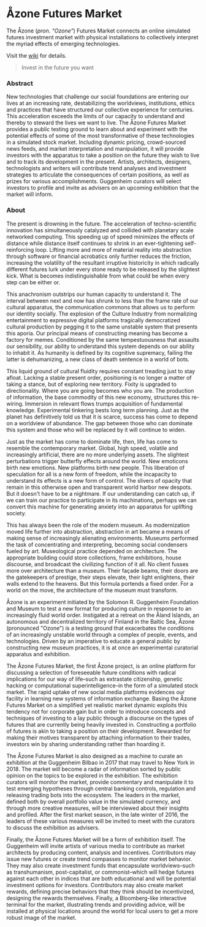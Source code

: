 # Åzone Futures Market
The Åzone (_pron. "Ozone"_) Futures Market connects an online simulated futures investment market with physical installations to collectively interpret the myriad effects of emerging technologies.

Visit the [wiki](https://github.com/AOzone/AOzone-Futures-Market/wiki) for details.

> Invest in the future you want

### Abstract
New technologies that challenge our social foundations are entering our lives at an increasing rate, destabilizing the worldviews, institutions, ethics and practices that have structured our collective experience for centuries. This acceleration exceeds the limits of our capacity to understand and thereby to steward the lives we want to live. The Åzone Futures Market provides a public testing ground to learn about and experiment with the potential effects of some of the most transformative of these technologies in a simulated stock market. Including dynamic pricing, crowd-sourced news feeds, and market interpretation and manipulation, it will provide investors with the apparatus to take a position on the future they wish to live and to track its development in the present. Artists, architects, designers, technologists and writers will contribute trend analyses and investment strategies to articulate the consequences of certain positions, as well as prizes for various accomplishments. Guggenheim curators will select investors to profile and invite as advisers on an upcoming exhibition that the market will inform.


### About
The present is drowning in the future. The acceleration of techno-scientific innovation has simultaneously catalyzed and collided with planetary scale networked computing. This speeding up of speed minimizes the effects of distance while distance itself continues to shrink in an ever-tightening self-reinforcing loop. Lifting more and more of material reality into abstraction through software or financial acrobatics only further reduces the friction, increasing the volatility of the resultant irruptive historicity in which radically different futures lurk under every stone ready to be released by the slightest kick. What is becomes indistinguishable from what could be when every step can be either or.

This anachronism outstrips our human capacity to understand it. The interval between next and now has shrunk to less than the frame rate of our cultural apparatus, the communication commons that allows us to perform our identity socially. The explosion of the Culture Industry from normalizing entertainment to expressive digital platforms tragically democratized cultural production by pegging it to the same unstable system that presents this aporia. Our principal means of constructing meaning has become a factory for memes. Conditioned by the same tempestuousness that assaults our sensibility, our ability to understand this system depends on our ability to inhabit it. As humanity is defined by its cognitive supremacy, failing the latter is dehumanizing, a new class of death sentence in a world of bots.

This liquid ground of cultural fluidity requires constant treading just to stay afloat. Lacking a stable present order, positioning is no longer a matter of taking a stance, but of exploring new territory. Fixity is upgraded to directionality. Where you are going becomes who you are. The production of information, the base commodity of this new economy, structures this re-wiring. Immersion in relevant flows trumps acquisition of fundamental knowledge. Experimental tinkering bests long term planning. Just as the planet has definitively told us that it is scarce, success has come to depend on a worldview of abundance. The gap between those who can dominate this system and those who will be replaced by it will continue to widen.

Just as the market has come to dominate life, then, life has come to resemble the contemporary market. Global, high speed, volatile and increasingly artificial, there are no more underlying assets. The slightest perturbations trigger butterfly effects around the world. New emoticons birth new emotions. New platforms birth new people. This liberation of speculation for all is a new form of freedom, while the incapacity to understand its effects is a new form of control. The slivers of opacity that remain in this otherwise open and transparent world harbor new despots. But it doesn't have to be a nightmare. If our understanding can catch up, if we can train our practice to participate in its machinations, perhaps we can convert this machine for generating anxiety into an apparatus for uplifting society.

This has always been the role of the modern museum. As modernization moved life further into abstraction, abstraction in art became a means of making sense of increasingly alienating environments. Museums performed the task of concentrating and interpreting, becoming social condensers fueled by art. Museological practice depended on architecture. The appropriate building could store collections, frame exhibitions, house discourse, and broadcast the civilizing function of it all. No client fusses more over architecture than a museum. Their façade beams, their doors are the gatekeepers of prestige, their steps elevate, their light enlightens, their walls extend to the heavens. But this formula portends a fixed order. For a world on the move, the architecture of the museum must transform.

Åzone is an experiment initiated by the Solomon R. Guggenheim Foundation and Museum to test a new format for producing culture in response to an increasingly fluid world order. Instigated at a retreat on the Åland Islands, an autonomous and decentralized territory of Finland in the Baltic Sea, Åzone (pronounced "Ozone") is a testing ground that exacerbates the conditions of an increasingly unstable world through a complex of people, events, and technologies. Driven by an imperative to educate a general public by constructing new museum practices, it is at once an experimental curatorial apparatus and exhibition.

The Åzone Futures Market, the first Åzone project, is an online platform for discussing a selection of foreseeable future conditions with radical implications for our way of life–such as extrastate citizenship, genetic hacking or computational superintelligence–in the form of a simulated stock market. The rapid uptake of new social media platforms evidences our facility in learning new systems of information exchange. Basing the Åzone Futures Market on a simplified yet realistic market dynamic exploits this tendency not for corporate gain but in order to introduce concepts and techniques of investing to a lay public through a discourse on the types of futures that are currently being heavily invested in. Constructing a portfolio of futures is akin to taking a position on their development. Rewarded for making their motives transparent by attaching information to their trades, investors win by sharing understanding rather than hoarding it.

The Åzone Futures Market is also designed as a machine to curate an exhibition at the Guggenheim Bilbao in 2017 that may travel to New York in 2018. The market will become a radar of information sorted by public opinion on the topics to be explored in the exhibition. The exhibition curators will monitor the market, provide commentary and manipulate it to test emerging hypotheses through central banking controls, regulation and releasing trading bots into the ecosystem. The leaders in the market, defined both by overall portfolio value in the simulated currency, and through more creative measures, will be interviewed about their insights and profiled. After the first market season, in the late winter of 2016, the leaders of these various measures will be invited to meet with the curators to discuss the exhibition as advisers.

Finally, the Åzone Futures Market will be a form of exhibition itself. The Guggenheim will invite artists of various media to contribute as market architects by producing content, analysis and incentives. Contributors may issue new futures or create trend compasses to monitor market behavior. They may also create investment funds that encapsulate worldviews–such as transhumanism, post-capitalist, or commonist–which will hedge futures against each other in indices that are both educational and will be potential investment options for investors. Contributors may also create market rewards, defining precise behaviors that they think should be incentivized, designing the rewards themselves. Finally, a Bloomberg-like interactive terminal for the market, illustrating trends and providing advice, will be installed at physical locations around the world for local users to get a more robust image of the market.
